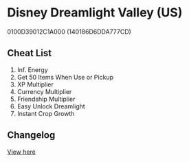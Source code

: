 # Disney Dreamlight Valley (US)
0100D39012C1A000 (140186D6DDA777CD)

## Cheat List
1. Inf. Energy
1. Get 50 Items When Use or Pickup
1. XP Multiplier
1. Currency Multiplier
1. Friendship Multiplier
1. Easy Unlock Dreamlight
1. Instant Crop Growth

## Changelog
[View here](./CHANGELOG.md)